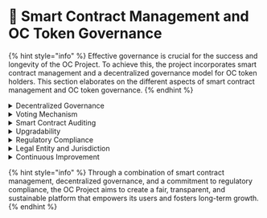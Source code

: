 # 🤝 Smart Contract Management and OC Token Governance

{% hint style="info" %}
Effective governance is crucial for the success and longevity of the OC Project. To achieve this, the project incorporates smart contract management and a decentralized governance model for OC token holders. This section elaborates on the different aspects of smart contract management and OC token governance.
{% endhint %}

<details>

<summary>Decentralized Governance</summary>

The OC Project embraces a decentralized governance model, empowering the community of OC token holders to participate in decision-making processes related to the platform's development, token allocation, and other critical aspects. This decentralized approach ensures transparency and promotes trust among the project's stakeholders.

</details>

<details>

<summary>Voting Mechanism</summary>

To facilitate decentralized governance, a voting mechanism will be implemented using smart contracts. OC token holders can propose and vote on various matters, such as changes to the platform, token allocation adjustments, or new feature implementations. The voting power of a token holder will be proportional to their token holdings, ensuring a fair and balanced representation of stakeholders.

</details>

<details>

<summary>Smart Contract Auditing</summary>

To ensure the security and reliability of the voting mechanism and other governance-related smart contracts, these contracts will be subject to thorough auditing by external cybersecurity experts. This helps identify and address potential vulnerabilities and ensures that the governance model functions as intended.

</details>

<details>

<summary>Upgradability</summary>

Smart contracts related to governance and token management will be designed to be upgradable, allowing for improvements and changes to be made as the project evolves. This ensures that the platform remains adaptable and responsive to the changing needs of its users and the broader ecosystem.

</details>

<details>

<summary>Regulatory Compliance</summary>

The OC Project will be committed to complying with all relevant regulatory requirements and staying informed about changes in the legal and regulatory landscape. This includes adhering to Anti-Money Laundering (AML) and Know Your Customer (KYC) regulations, as well as implementing measures to ensure compliance with data protection and privacy laws.

</details>

<details>

<summary>Legal Entity and Jurisdiction</summary>

To further ensure regulatory compliance, the OC Project will establish a legal entity in a jurisdiction with a clear and supportive regulatory framework for blockchain and cryptocurrency projects. This will provide a strong legal foundation for the project and help protect the interests of token holders and other stakeholders.

</details>

<details>

<summary>Continuous Improvement</summary>

The OC Project will actively seek input from its community of token holders and other stakeholders to identify areas for improvement in its governance model and smart contract management. By fostering a collaborative and inclusive environment, the project aims to continuously enhance its governance framework and adapt to the changing needs of its users.

</details>

{% hint style="info" %}
Through a combination of smart contract management, decentralized governance, and a commitment to regulatory compliance, the OC Project aims to create a fair, transparent, and sustainable platform that empowers its users and fosters long-term growth.
{% endhint %}


